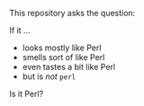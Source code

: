 This repository asks the question:

If it ...
- looks mostly like Perl
- smells sort of like Perl
- even tastes a bit like Perl 
- but is *not* `perl` 

Is it Perl?

